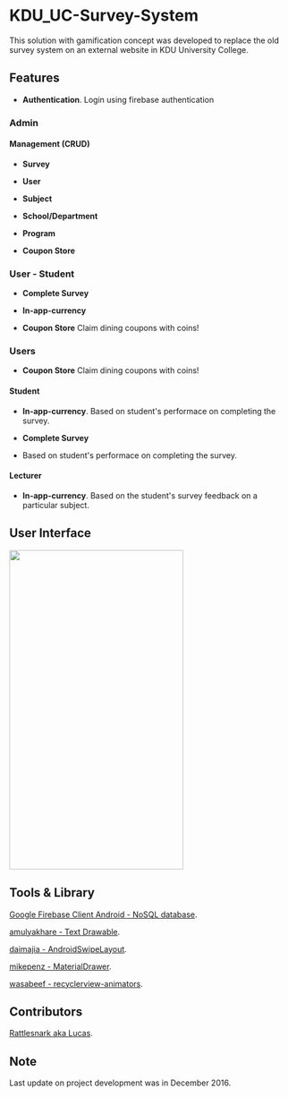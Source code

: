 # KDU_UC-Survey-System

This solution with gamification concept was developed to replace the old survey system on an external website in KDU University College. 

## Features

* **Authentication**. Login using firebase authentication

### Admin

#### Management (CRUD)

* **Survey**

* **User**

* **Subject**

* **School/Department**

* **Program**

* **Coupon Store**

### User - Student

* **Complete Survey**

* **In-app-currency** 

* **Coupon Store** Claim dining coupons with coins!

### Users

* **Coupon Store** Claim dining coupons with coins!

#### Student

* **In-app-currency**. Based on student's performace on completing the survey.

* **Complete Survey** 

 - Based on student's performace on completing the survey.

#### Lecturer 

* **In-app-currency**. Based on the student's survey feedback on a particular subject.

## User Interface

<img src="" width="311" height="571">

## Tools & Library

[Google Firebase Client Android - NoSQL database](https://firebase.google.com/docs/android/setup).

[amulyakhare - Text Drawable](https://github.com/amulyakhare/TextDrawable).

[daimajia - AndroidSwipeLayout](https://github.com/daimajia/AndroidSwipeLayout).

[mikepenz - MaterialDrawer](https://github.com/mikepenz/MaterialDrawer).

[wasabeef - recyclerview-animators](https://github.com/wasabeef/recyclerview-animators).

## Contributors

[Rattlesnark aka Lucas](https://github.com/Rattlesnark).

## Note

Last update on project development was in December 2016.
